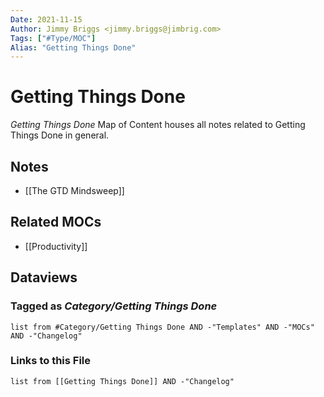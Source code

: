 ```yaml
---
Date: 2021-11-15
Author: Jimmy Briggs <jimmy.briggs@jimbrig.com>
Tags: ["#Type/MOC"]
Alias: "Getting Things Done"
---
```


# Getting Things Done

*Getting Things Done* Map of Content houses all notes related to Getting Things Done in general.

## Notes

- [[The GTD Mindsweep]]

## Related MOCs

- [[Productivity]]

## Dataviews

### Tagged as *Category/Getting Things Done*

```dataview
list from #Category/Getting Things Done AND -"Templates" AND -"MOCs" AND -"Changelog"
```

### Links to this File

```dataview
list from [[Getting Things Done]] AND -"Changelog"
```